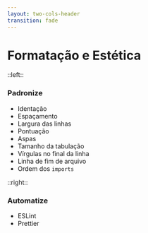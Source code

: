 ```yaml
---
layout: two-cols-header
transition: fade
---
```


# Formatação e Estética

::left::

<h3 v-click class="-mt-38">Padronize</h3>

<v-clicks>

- Identação
- Espaçamento
- Largura das linhas
- Pontuação
- Aspas
- Tamanho da tabulação
- Vírgulas no final da linha
- Linha de fim de arquivo
- Ordem dos `imports`

</v-clicks>

::right::

<div v-click class="-mt-38">
<h3>Automatize</h3>

* ESLint
* Prettier
</div>